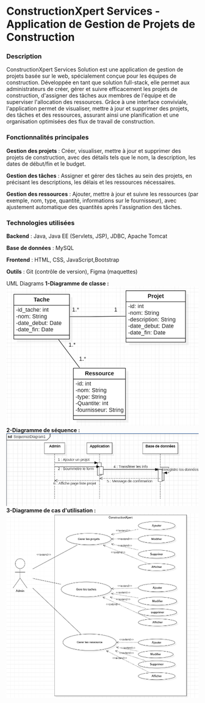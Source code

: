 # ConstructionXpert Services - Application de Gestion de Projets de Construction

### Description

ConstructionXpert Services Solution est une application de gestion de projets basée sur le web, spécialement conçue pour les équipes de construction. Développée en tant que solution full-stack, elle permet aux administrateurs de créer, gérer et suivre efficacement les projets de construction, d'assigner des tâches aux membres de l'équipe et de superviser l'allocation des ressources. Grâce à une interface conviviale, l'application permet de visualiser, mettre à jour et supprimer des projets, des tâches et des ressources, assurant ainsi une planification et une organisation optimisées des flux de travail de construction.

### Fonctionnalités principales

**Gestion des projets** : Créer, visualiser, mettre à jour et supprimer des projets de construction, avec des détails tels que le nom, la description, les dates de début/fin et le budget.

**Gestion des tâches** : Assigner et gérer des tâches au sein des projets, en précisant les descriptions, les délais et les ressources nécessaires.

**Gestion des ressources** : Ajouter, mettre à jour et suivre les ressources (par exemple, nom, type, quantité, informations sur le fournisseur), avec ajustement automatique des quantités après l'assignation des tâches.

### Technologies utilisées

**Backend** : Java, Java EE (Servlets, JSP), JDBC, Apache Tomcat

**Base de données** : MySQL

**Frontend** : HTML, CSS, JavaScript,Bootstrap

**Outils** : Git (contrôle de version), Figma (maquettes)

UML Diagrams
**1-Diagramme de classe :**
![img](diagram/class.png)
**2-Diagramme de séquence :**
![img](diagram/sequence.webp)
**3-Diagramme de cas d'utilisation :**
![img](diagram/use_case.png)